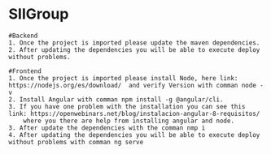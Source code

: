 # SIIGroup

    #Backend
    1. Once the project is imported please update the maven dependencies.
    2. After updating the dependencies you will be able to execute deploy without problems.

    #Frontend
    1. Once the project is imported please install Node, here link: https://nodejs.org/es/download/  and verify Version with comman node -v
    2. Install Angular with comman npm install -g @angular/cli.
    3. If you have one problem with the installation you can see this link: https://openwebinars.net/blog/instalacion-angular-8-requisitos/
        where you there are help from installing angular and node.
    3. After update the dependencies with the comman nmp i
    4. After updating the dependencies you will be able to execute deploy without problems with comman ng serve